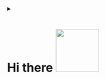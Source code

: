 <details><summary>
<h1>Hi there <img src="https://media.giphy.com/media/MHia4pcE4RYf49KbVC/giphy.gif" width="100">
  
</h1></summary><br>
<h1><img src="https://gifdb.com/images/high/yo-child-luffy-r185fas1ytgepv89.gif" height="400"/></h1>

<h4>My self Captain D. Ezio 😉</h4>
<h4>I am currently 19 y.o.😇</h4>
<h4>You can use a pronoun for me he/him/his😌</h4>
<h4>Currently at <a href="https://github.com/Gojo-Bots">Gojo-Bots</a>:grinning:</h4>
<h4>Trying to learn things🤓</h4>
<hr>

<!--Learning-->
<details><summary><h2>Currently learning 📚</h2></summary><br>
  <b>Here are few things I am currently learning/learnt. This information is according to what I update on <a href="https://roadmap.sh" title="roadmap.sh">roadmap.sh</a> so it will not necessarily correct, there are many more things I know still not updated it on the website 😉</b>
<a href="https://github.com/iamgojoof6eyes/iamgojoof6eyes"><img src="https://api.roadmap.sh/v1-badge/wide/65760b9e5145316d25e40f8a?variant=dark" alt="roadmap.sh"/></a>
</details>
<hr>
  
<!--Connect with me-->
<details><summary><h2>Connect with me :speech_balloon:</h2></summary><br>
<h3><img src="https://media.giphy.com/media/nlZ48YxovyJZCHX9gv/giphy.gif" /></h3>
<p>
    
  <b>In case if you want to reach out to me about anything, be it some doubt or just to hangout and talk ☺️</b>
</br>
  <b>All the contact methods provided are provided in the proper priority according to me. It'll take more time to get a reply as you move down.</b>
</br>
  
  <a href="https://telegram.dog/iamgojoof6eyes"><img src="https://img.shields.io/badge/Telegram-2CA5E0?style=for-the-badge&amp;logo=telegram&amp;logoColor=white" alt="Telegram"></a>
</br>
</br>

  <a href="https://www.instagram.com/iamgojoof6eyes/"><img src="https://img.shields.io/badge/Instagram-E4405F?style=for-the-badge&logo=instagram&logoColor=white" alt="Instagram"></a>
</br>
</br>
    
  <a href="https://twitter.com/iamgojoof6eyes"><img src="https://img.shields.io/badge/Twitter-%231DA1F2.svg?style=for-the-badge&logo=Twitter&logoColor=white" alt="Twitter"></a>
</br>
</br>

  <a href="https://dev.to/iamgojoof6eyes"><img src="https://img.shields.io/badge/dev.to-0A0A0A?style=for-the-badge&logo=dev.to&logoColor=white" alt="Reddit">
</br>
</br>

  <a href="mailto:iamgojoof6eyes@gmail.com"><img src="https://img.shields.io/badge/Gmail-D14836?style=for-the-badge&logo=gmail&logoColor=white" alt="E-mail"></a>
</br>
</br>

  <a href="https://www.reddit.com/user/iamgojoof6eyes"><img src="https://img.shields.io/badge/Reddit-%23FF4500.svg?style=for-the-badge&logo=Reddit&logoColor=white" alt="Reddit">
</br>

</p>
</details>
<hr>

<!--Profile views-->
<details><summary><h2>Stalkers and views 🤓</h2></summary><br>


<h3><img src="https://media.giphy.com/media/7OTuu0E79xXETNZbD1/giphy.gif" /></h3>

<p>
    <a herf="https://github.com/iamgojoof6eyes"><img src="https://komarev.com/ghpvc/?username=iamgojoof6eyes&label=Profile%20views" alt="Views">
</a></br></br>
   <a href="https://hits.seeyoufarm.com"><img src="https://hits.seeyoufarm.com/api/count/incr/badge.svg?url=https%3A%2F%2Fgithub.com%2Fiamgojoof6eyes&count_bg=%2379C83D&title_bg=%230084FF&icon=arduino.svg&icon_color=%2300FF20&title=Stalks&edge_flat=false" alt="Stalks"></a></br></br>

</p>

</details>

<hr>
<!--Personal stats-->
<details><summary><h2>My Stats 😉</h2></summary><br>


<h3><img src="https://media.giphy.com/media/v1.Y2lkPTc5MGI3NjExYzExMmxtOTVmNTgzbWNiZ29zcHJjMGh6encxYzFxemhzc3Aza3VqeiZlcD12MV9pbnRlcm5hbF9naWZfYnlfaWQmY3Q9Zw/JJMMbPTecaqdUJaPic/giphy.gif" /></h3>

<p>
  <a><img src="https://github-readme-stats.vercel.app/api?username=iamgojoof6eyes&count_private=true&show_icons=true&include_all_commits=true&bg_color=000000&icon_color=ff3300&text_color=e60000&title_color=cc3300&border_color=ff0000" alt="Stats"></a></br></br>
   <a herf="https://git.io/streak-stats"><img src="https://github-readme-streak-stats.herokuapp.com?user=iamgojoof6eyes&count_private=true&include_all_commits=true&theme=highcontrast&sideNums=DD0000&background=000000&border=DD2727&stroke=DD6316&ring=FF7D12&currStreakNum=FFBD05&dates=FFD500&sideLabels=FF851A" alt="Streaks"></a></br></br>
   <a herf="https://github.com/iamgojoof6eyes/github-profile-trophy"><img src="https://github-profile-trophy.vercel.app/?username=iamgojoof6eyes&count_private=true&include_all_commits=true&theme=onedark" alt="Trophies"></a></br></br>
   <a><img src="https://github-readme-stats.vercel.app/api/top-langs/?username=iamgojoof6eyes&theme=radical&layout=compact" alt="Language"></a></br></br>
   <a herf="https://guthub.com/iamgojoof6eyes"><img src="https://github-readme-activity-graph.vercel.app/graph?username=iamgojoof6eyes&bg_color=000000&color=ff6a00&line=ff0000&point=ff5500&hide_border=true&area=true&area_color=ff6161" alt="Graph"></a></br></br>

</p>

</details>


<hr>
<!--Recent activities-->
<details><summary><h2>Recent activities 💻</h2></summary><br>
  
<!--START_SECTION:activity-->

<!--END_SECTION:activity-->

</details>

<hr>

<details><summary><h2>Type of coder 👨‍💻</h2></summary><br>



<!--START_SECTION:waka-->
![Code Time](http://img.shields.io/badge/Code%20Time-383%20hrs%2038%20mins-blue)

![Lines of code](https://img.shields.io/badge/From%20Hello%20World%20I%27ve%20Written-604.7%20thousand%20lines%20of%20code-blue)

**🐱 My GitHub Data** 

> 📦 5.9 kB Used in GitHub's Storage 
 > 
> 🏆 264 Contributions in the Year 2024
 > 
> 🚫 Not Opted to Hire
 > 
> 📜 41 Public Repositories 
 > 
> 🔑 6 Private Repositories 
 > 
**I'm an Early 🐤** 

```text
🌞 Morning                1407 commits        ⬛⬛⬛⬜⬜⬜⬜⬜⬜⬜⬜⬜⬜⬜⬜⬜⬜⬜⬜⬜⬜⬜⬜⬜⬜   13.04 % 
🌆 Daytime                4134 commits        ⬛⬛⬛⬛⬛⬛⬛⬛⬛⬛⬜⬜⬜⬜⬜⬜⬜⬜⬜⬜⬜⬜⬜⬜⬜   38.31 % 
🌃 Evening                4816 commits        ⬛⬛⬛⬛⬛⬛⬛⬛⬛⬛⬛⬜⬜⬜⬜⬜⬜⬜⬜⬜⬜⬜⬜⬜⬜   44.63 % 
🌙 Night                  434 commits         ⬛⬜⬜⬜⬜⬜⬜⬜⬜⬜⬜⬜⬜⬜⬜⬜⬜⬜⬜⬜⬜⬜⬜⬜⬜   04.02 % 
```
📅 **I'm Most Productive on Thursday** 

```text
Monday                   1367 commits        ⬛⬛⬛⬜⬜⬜⬜⬜⬜⬜⬜⬜⬜⬜⬜⬜⬜⬜⬜⬜⬜⬜⬜⬜⬜   12.67 % 
Tuesday                  1233 commits        ⬛⬛⬛⬜⬜⬜⬜⬜⬜⬜⬜⬜⬜⬜⬜⬜⬜⬜⬜⬜⬜⬜⬜⬜⬜   11.43 % 
Wednesday                951 commits         ⬛⬛⬜⬜⬜⬜⬜⬜⬜⬜⬜⬜⬜⬜⬜⬜⬜⬜⬜⬜⬜⬜⬜⬜⬜   08.81 % 
Thursday                 2149 commits        ⬛⬛⬛⬛⬛⬜⬜⬜⬜⬜⬜⬜⬜⬜⬜⬜⬜⬜⬜⬜⬜⬜⬜⬜⬜   19.91 % 
Friday                   1954 commits        ⬛⬛⬛⬛⬛⬜⬜⬜⬜⬜⬜⬜⬜⬜⬜⬜⬜⬜⬜⬜⬜⬜⬜⬜⬜   18.11 % 
Saturday                 1275 commits        ⬛⬛⬛⬜⬜⬜⬜⬜⬜⬜⬜⬜⬜⬜⬜⬜⬜⬜⬜⬜⬜⬜⬜⬜⬜   11.82 % 
Sunday                   1862 commits        ⬛⬛⬛⬛⬜⬜⬜⬜⬜⬜⬜⬜⬜⬜⬜⬜⬜⬜⬜⬜⬜⬜⬜⬜⬜   17.26 % 
```


📊 **This Week I Spent My Time On** 

```text
🕑︎ Time Zone: Asia/Kolkata

💬 Programming Languages: 
No Activity Tracked This Week

🔥 Editors: 
No Activity Tracked This Week

🐱‍💻 Projects: 
No Activity Tracked This Week

💻 Operating System: 
No Activity Tracked This Week
```

**I Mostly Code in Python** 

```text
Python                   27 repos            ⬛⬛⬛⬛⬛⬛⬛⬛⬛⬛⬛⬛⬛⬛⬛⬛⬛⬛⬛⬛⬛⬛⬛⬛⬜   96.43 % 
CSS                      1 repo              ⬛⬜⬜⬜⬜⬜⬜⬜⬜⬜⬜⬜⬜⬜⬜⬜⬜⬜⬜⬜⬜⬜⬜⬜⬜   03.57 % 
```




 Last Updated on 08/07/2024 18:40:20 UTC
<!--END_SECTION:waka-->

### **These Readme stats are generated using github action [awesome-readme-stats](https://github.com/anmol098/waka-readme-stats)**

</details>

<hr>
<!--Summary-->
<details><summary><h2>In nutshell 🤏</h2></summary><br>

[![GitHub Trends SVG](https://api.githubtrends.io/user/svg/iamgojoof6eyes/repos?time_range=one_year&include_private=True&group=private&theme=dark)](https://www.githubtrends.io/wrapped/iamgojoof6eyes)

[To see more](https://www.githubtrends.io/wrapped/iamgojoof6eyes)

</details>

<hr>
<!--Syonara-->
<h1><b>K</b><img src="https://qph.cf2.quoracdn.net/main-qimg-90d0f4ff1944f9e15ed9338f8087a371" alt="Thanks gif"/></h1>


<h1><b><i>SEE YOU IN HELL </b></i><img src="https://media.giphy.com/media/v1.Y2lkPTc5MGI3NjExdTFuZThuemFrczltMXA2YXN3b3h4ZjZoN2xuMjNleG5jeHA0ZTRncCZlcD12MV9pbnRlcm5hbF9naWZfYnlfaWQmY3Q9Zw/iHK7QutQNRFVrslg27/giphy.gif" width="90"></h1>
  
<h1><img src="https://media.giphy.com/media/v1.Y2lkPTc5MGI3NjExMTA3bjllemR1YWJ2dTA5bzd6Zmg0MGMxem52eWp1N2J1amw3bDYwcyZlcD12MV9pbnRlcm5hbF9naWZfYnlfaWQmY3Q9Zw/cw7V0tYgJdjNu03pUE/giphy.gif"></h1>

</details>
